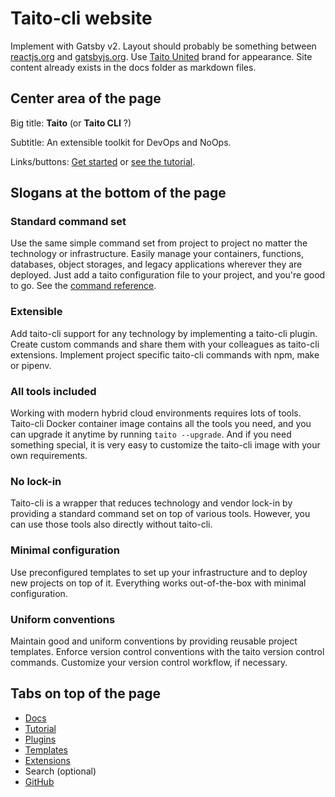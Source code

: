 # Taito-cli website

Implement with Gatsby v2. Layout should probably be something between [reactjs.org](https://reactjs.org/) and [gatsbyjs.org](https://gatsbyjs.org/). Use [Taito United](http://taitounited.fi/) brand for appearance. Site content already exists in the docs folder as markdown files.

## Center area of the page

Big title: **Taito** (or **Taito CLI** ?)

Subtitle: An extensible toolkit for DevOps and NoOps.

Links/buttons: [Get started](https://github.com/TaitoUnited/taito-cli/tree/dev/docs/manual/README.md) or [see the tutorial](https://github.com/TaitoUnited/taito-cli/tree/dev/docs/tutorial/README.md).

## Slogans at the bottom of the page

### Standard command set

Use the same simple command set from project to project no matter the technology or infrastructure. Easily manage your containers, functions, databases, object storages, and legacy applications wherever they are deployed. Just add a taito configuration file to your project, and you're good to go. See the [command reference](https://github.com/TaitoUnited/taito-cli/blob/dev/help.txt).

### Extensible

Add taito-cli support for any technology by implementing a taito-cli plugin. Create custom commands and share them with your colleagues as taito-cli extensions. Implement project specific taito-cli commands with npm, make or pipenv.

### All tools included

Working with modern hybrid cloud environments requires lots of tools. Taito-cli Docker container image contains all the tools you need, and you can upgrade it anytime by running `taito --upgrade`. And if you need something special, it is very easy to customize the taito-cli image with your own requirements.

### No lock-in

Taito-cli is a wrapper that reduces technology and vendor lock-in by providing a standard command set on top of various tools. However, you can use those tools also directly without taito-cli.

### Minimal configuration

Use preconfigured templates to set up your infrastructure and to deploy new projects on top of it. Everything works out-of-the-box with minimal configuration.

### Uniform conventions

Maintain good and uniform conventions by providing reusable project templates. Enforce version control conventions with the taito version control commands. Customize your version control workflow, if necessary.

## Tabs on top of the page

* [Docs](https://github.com/TaitoUnited/taito-cli/tree/dev/docs/manual/README.md)
* [Tutorial](https://github.com/TaitoUnited/taito-cli/tree/dev/docs/tutorial/README.md)
* [Plugins](https://github.com/TaitoUnited/taito-cli/tree/dev/docs/plugins.md)
* [Templates](https://github.com/TaitoUnited/taito-cli/tree/dev/docs/templates.md)
* [Extensions](https://github.com/TaitoUnited/taito-cli/tree/dev/docs/extensions.md)
* Search (optional)
* [GitHub](https://github.com/TaitoUnited/taito-cli)
